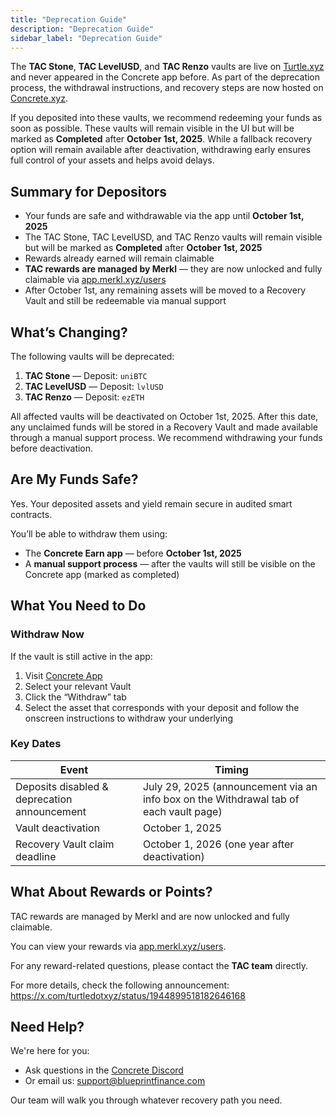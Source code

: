 ```yaml
---
title: "Deprecation Guide"
description: "Deprecation Guide"
sidebar_label: "Deprecation Guide"
---
```


The **TAC Stone**, **TAC LevelUSD**, and **TAC Renzo** vaults are live on [Turtle.xyz](https://app.turtle.xyz/campaigns/tac) and never appeared in the Concrete app before. As part of the deprecation process, the withdrawal instructions, and recovery steps are now hosted on [Concrete.xyz](https://app.concrete.xyz/earn).

If you deposited into these vaults, we recommend redeeming your funds as soon as possible. These vaults will remain visible in the UI but will be marked as **Completed** after **October 1st, 2025**. While a fallback recovery option will remain available after deactivation, withdrawing early ensures full control of your assets and helps avoid delays.

## Summary for Depositors

- Your funds are safe and withdrawable via the app until **October 1st, 2025**
- The TAC Stone, TAC LevelUSD, and TAC Renzo vaults will remain visible but will be marked as **Completed** after **October 1st, 2025**
- Rewards already earned will remain claimable
- **TAC rewards are managed by Merkl** — they are now unlocked and fully claimable via [app.merkl.xyz/users](https://app.merkl.xyz/users)
- After October 1st, any remaining assets will be moved to a Recovery Vault and still be redeemable via manual support

## What’s Changing?

The following vaults will be deprecated:

1. **TAC Stone** — Deposit: `uniBTC`
2. **TAC LevelUSD** — Deposit: `lvlUSD`
3. **TAC Renzo** — Deposit: `ezETH`

All affected vaults will be deactivated on October 1st, 2025. After this date, any unclaimed funds will be stored in a Recovery Vault and made available through a manual support process. We recommend withdrawing your funds before deactivation.

## Are My Funds Safe?

Yes. Your deposited assets and yield remain secure in audited smart contracts.

You’ll be able to withdraw them using:

- The **Concrete Earn app** — before **October 1st, 2025**
- A **manual support process** — after the vaults will still be visible on the Concrete app (marked as completed)

## What You Need to Do

### Withdraw Now

If the vault is still active in the app:

1. Visit [Concrete App](https://app.concrete.xyz/)
2. Select your relevant Vault
3. Click the “Withdraw” tab
4. Select the asset that corresponds with your deposit and follow the onscreen instructions to withdraw your underlying

### Key Dates

| **Event** | **Timing** |
| --- | --- |
| Deposits disabled & deprecation announcement | July 29, 2025 (announcement via an info box on the Withdrawal tab of each vault page) |
| Vault deactivation | October 1, 2025 |
| Recovery Vault claim deadline | October 1, 2026 (one year after deactivation) |

## What About Rewards or Points?

TAC rewards are managed by Merkl and are now unlocked and fully claimable.

You can view your rewards via [app.merkl.xyz/users](https://app.merkl.xyz/users).

For any reward-related questions, please contact the **TAC team** directly.

For more details, check the following announcement:
 https://x.com/turtledotxyz/status/1944899518182646168

## Need Help?

We're here for you:

- Ask questions in the [Concrete Discord](https://discord.gg/concretexyz)
- Or email us: [support@blueprintfinance.com](mailto:support@blueprintfinance.com)

Our team will walk you through whatever recovery path you need.
